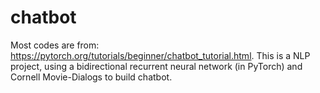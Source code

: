 # chatbot
Most codes are from: https://pytorch.org/tutorials/beginner/chatbot_tutorial.html.
This is a NLP project, using a bidirectional recurrent neural network (in PyTorch) and Cornell Movie-Dialogs to build chatbot.

